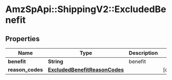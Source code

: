 # AmzSpApi::ShippingV2::ExcludedBenefit

## Properties
Name | Type | Description | Notes
------------ | ------------- | ------------- | -------------
**benefit** | **String** | benefit | 
**reason_codes** | [**ExcludedBenefitReasonCodes**](ExcludedBenefitReasonCodes.md) |  | [optional] 

